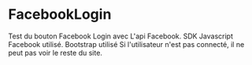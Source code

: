 # FacebookLogin
Test du bouton Facebook Login avec L'api Facebook.
SDK Javascript Facebook utilisé.
Bootstrap utilisé
Si l'utilisateur n'est pas connecté, il ne peut pas voir le reste du site.
